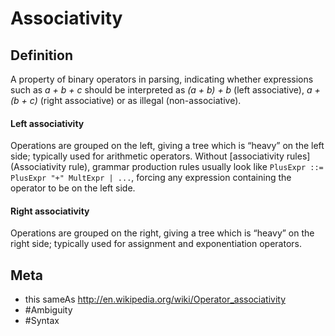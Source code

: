# Associativity

## Definition
A property of binary operators in parsing, indicating whether expressions such as *a + b + c* should be interpreted as *(a + b) + b* (left associative), *a + (b + c)* (right associative) or as illegal (non-associative). 

#### Left associativity
Operations are grouped on the left, giving a tree which is “heavy” on the left side; typically used for arithmetic operators. Without [associativity rules](Associativity rule), grammar production rules usually look like ```PlusExpr ::= PlusExpr "+" MultExpr | ...```, forcing any expression containing the operator to be on the left side.
 
#### Right associativity
Operations are grouped on the right, giving a tree which is “heavy” on the right side; typically used for assignment and exponentiation operators.

## Meta
* this sameAs http://en.wikipedia.org/wiki/Operator_associativity
* #Ambiguity
* #Syntax
